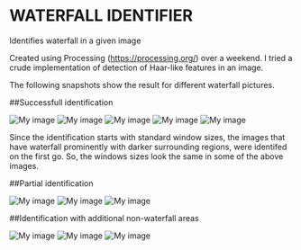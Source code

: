 # WATERFALL IDENTIFIER
Identifies waterfall in a given image

Created using Processing (https://processing.org/) over a weekend.
I tried a crude implementation of detection of Haar-like features in an image. 

The following snapshots show the result for different waterfall pictures. 

##Successfull identification

![My image](https://thebluebreeze.files.wordpress.com/2015/02/capture1.png)
![My image](https://thebluebreeze.files.wordpress.com/2015/02/capture3.png)
![My image](https://thebluebreeze.files.wordpress.com/2015/02/capture5.png)
![My image](https://thebluebreeze.files.wordpress.com/2015/02/capture4.png)
![My image](https://thebluebreeze.files.wordpress.com/2015/02/capture9.png)

Since the identification starts with standard window sizes, the images that have waterfall prominently with darker surrounding regions, were identifed on the first go. 
So, the windows sizes look the same in some of the above images.

##Partial identification

![My image](https://thebluebreeze.files.wordpress.com/2015/02/capture7.png)
![My image](https://thebluebreeze.files.wordpress.com/2015/02/capture2.png)
![My image](https://thebluebreeze.files.wordpress.com/2015/02/capture6.png)

##Identification with additional non-waterfall areas

![My image](https://thebluebreeze.files.wordpress.com/2015/02/capture8.png)
![My image](https://thebluebreeze.files.wordpress.com/2015/02/capture91.png)
![My image](https://thebluebreeze.files.wordpress.com/2015/02/capture92.png)



